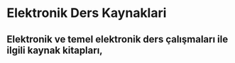 # Elektronik Ders Kaynaklari

## Elektronik ve temel elektronik ders çalışmaları ile ilgili kaynak kitapları, 

